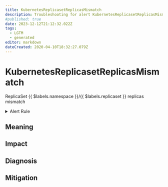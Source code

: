 ```yaml
---
title: KubernetesReplicasetReplicasMismatch
description: Troubleshooting for alert KubernetesReplicasetReplicasMismatch
#published: true
date: 2023-12-12T21:12:32.022Z
tags: 
  - LGTM
  - generated
editor: markdown
dateCreated: 2020-04-10T18:32:27.079Z
---
```


# KubernetesReplicasetReplicasMismatch

ReplicaSet {{ $labels.namespace }}/{{ $labels.replicaset }} replicas mismatch

<details>
  <summary>Alert Rule</summary>

{{% rule "kubernetes/kubestate-exporter.yml" "KubernetesReplicasetReplicasMismatch" %}}

{{% comment %}}

```yaml
alert: KubernetesReplicasetReplicasMismatch
expr: kube_replicaset_spec_replicas != kube_replicaset_status_ready_replicas
for: 10m
labels:
    severity: warning
annotations:
    summary: Kubernetes ReplicasSet mismatch ({{ $labels.namespace }}/{{ $labels.replicaset }})
    description: |-
        ReplicaSet {{ $labels.namespace }}/{{ $labels.replicaset }} replicas mismatch
          VALUE = {{ $value }}
          LABELS = {{ $labels }}
    runbook: https://github.com/srerun/prometheus-alerts/blob/main/content/runbooks/kubestate-exporter/KubernetesReplicasetReplicasMismatch.md

```

{{% /comment %}}

</details>


## Meaning
[//]: # "Short paragraph that explains what the alert means"


## Impact
[//]: # "What could / will happen if the alert is not addressed"



## Diagnosis
[//]: # "Steps to take to identify the cause of the problem"



## Mitigation
[//]: # "The steps necessary to resolve the alert"
